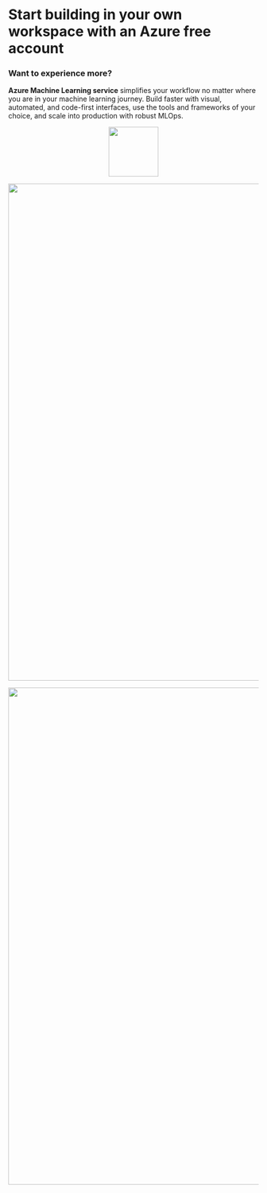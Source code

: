 # Start building in your own workspace with an Azure free account
### Want to experience more?
**Azure Machine Learning service** simplifies your workflow no matter where you are in your machine learning journey. 
Build faster with visual, automated, and code-first interfaces, use the tools and frameworks of your choice, and scale into production
with robust MLOps.

<p align="center">
  <a href="http://btfollow.com/.2tvi0" target="_blank">
    <img width="100"src="https://experienceazure.blob.core.windows.net/templates/aml-quickstarts/startfree.jpg">

  </a>
</p>

<p align="Center">
<img width="1000"src="https://experienceazure.blob.core.windows.net/templates/aml-quickstarts/freeinst1.jpg">
  </a>
</p>
<p align="Center">
<img width="1000"src="https://experienceazure.blob.core.windows.net/templates/aml-quickstarts/freeinst2.jpg">
  </a>
</p>
